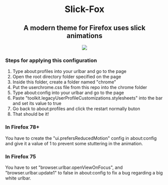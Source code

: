 <h1 align="center">Slick-Fox</h1>

<h2 align="center">A modern theme for Firefox uses slick animations </h2>
<p align="center"><img src="https://etesam.nyc3.digitaloceanspaces.com/Personal-Website/slick-fox.gif"></img></p1>


### Steps for applying this configuration
<ol>
  <li>Type about:profiles into your urlbar and go to the page</li>  
  <li>Open the root directory folder specified on the page</li>  
  <li>Inside this folder, create a folder named "chrome"</li>  
  <li>Put the userchrome.css file from this repo into the chrome folder</li>  
  <li>Type about:config into your urlbar and go to the page</li>
  <li>Paste "toolkit.legacyUserProfileCustomizations.stylesheets" into the bar and set its value to true</li>
  <li>Go back to about:profiles and click the restart normally buton</li>
  <li>That should be it!</li>
</ol>



<h3>In Firefox 78+</h3>
<p>You have to create the "ui.prefersReducedMotion" config in about:config and give it a value of 1 to prevent some stuttering in the animation.

<h3>In Firefox 75</h3>
<p>You have to set "browser.urlbar.openViewOnFocus", and "browser.urlbar.update1" to false in about:config to fix a bug regarding a big white urlbar. </p>


